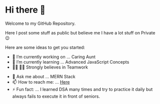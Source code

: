 # Hi there 👋

Welcome to my GitHub Repository.

Here I post some stuff as public but believe me I have a lot stuff on Private 😉

<!--
**bhavleen-singh-au7/bhavleen-singh-au7** is a ✨ _special_ ✨ repository because its `README.md` (this file) appears on your GitHub profile.
-->
Here are some ideas to get you started:

- 🔭 I’m currently working on ... Caring Aunt
- 🌱 I’m currently learning ... Advanced JavaScript Concepts
- 🧑‍💻 🧑‍💻 Strongly believes in Teamwork
<!-- - 👯 I’m looking to collaborate on ...
- 😄 Pronouns: ...
- 🤔 I’m looking for help with ... -->
- 💬 Ask me about ... MERN Stack
- 📫 How to reach me: ... [Here](https://www.linkedin.com/in/bhavleen-singh-64801b114/)
- ⚡ Fun fact: ... I learned DSA many times and try to practice it daily but always fails to execute it in front of seniors.

